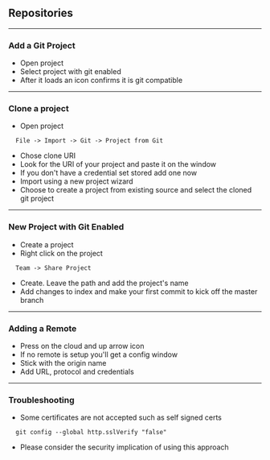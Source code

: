 ## Repositories

----------

### Add a Git Project
- Open project
- Select project with git enabled
- After it loads an icon confirms it is git compatible

----------

### Clone a project
- Open project
```
  File -> Import -> Git -> Project from Git
  ```
- Chose clone URI
- Look for the URI of your project and paste it on the window
- If you don't have a credential set stored add one now
- Import using a new project wizard
- Choose to create a project from existing source and select the cloned git
project

----------
### New Project with Git Enabled
- Create a project
- Right click on the project
```
  Team -> Share Project
```
- Create. Leave the path and add the project's name
- Add changes to index and make your first commit to kick off the master branch

----------
### Adding a Remote
- Press on the cloud and up arrow icon
- If no remote is setup you'll get a config window
- Stick with the origin name
- Add URL, protocol and credentials

----------

### Troubleshooting
- Some certificates are not accepted such as self signed certs
```
  git config --global http.sslVerify "false"
```  
- Please consider the security implication of using this approach
